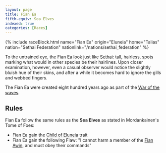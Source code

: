 ```yaml
---
layout: page
title: Fian Ea
fifth-equiv: Sea Elves
indexed: true
categories: [Races]
---
```


{% include raceBlock.html name="Fian Ea" origin="Eluneia" home="Talias" nation="Sethai Federation" nationlink="/nations/sethai_federation" %}

To the untrained eye, the Fian Ea look just like [Sethai](/races/sethai): tall, hairless, spots marking what would in other
 species be their hairlines. Upon closer examination, however, even a casual observer would notice the slightly bluish 
 hue of their skins, and after a while it becomes hard to ignore the gills and webbed fingers.
 
The Fian Ea were created eight hundred years ago as part of the [War of the waves](/history/war_of_the_waves).

## Rules

Fian Ea follow the same rules as the **Sea Elves** as stated in Mordankainen's Tome of Foes:

- Fian Ea gain the [Child of Eluneia](/rules/child_of_eluneia) trait
- Fian Ea gain the following Flaw: "I cannot harm a member of the [Fian Awin](/nations/sethai_federation), and must obey their commands"
